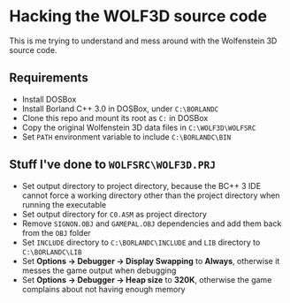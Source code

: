 Hacking the WOLF3D source code
==========================================
This is me trying to understand and mess around with the Wolfenstein 3D source code.

Requirements
------------
* Install DOSBox
* Install Borland C++ 3.0 in DOSBox, under ```C:\BORLANDC```
* Clone this repo and mount its root as ```C:``` in DOSBox
* Copy the original Wolfenstein 3D data files in ```C:\WOLF3D\WOLFSRC```
* Set ```PATH``` environment variable to include ```C:\BORLANDC\BIN```

Stuff I've done to ```WOLFSRC\WOLF3D.PRJ```
-------------------------------------------
* Set output directory to project directory, because the BC++ 3 IDE cannot force a working directory other than the project directory when running the executable
* Set output directory for ```C0.ASM``` as project directory
* Remove ```SIGNON.OBJ``` and ```GAMEPAL.OBJ``` dependencies and add them back from the ```OBJ``` folder
* Set ```INCLUDE``` directory to ```C:\BORLANDC\INCLUDE``` and ```LIB``` directory to ```C:\BORLANDC\LIB```
* Set **Options -> Debugger -> Display Swapping** to **Always**, otherwise it messes the game output when debugging
* Set **Options -> Debugger -> Heap size** to **320K**, otherwise the game complains about not having enough memory
